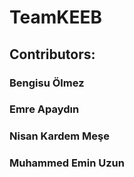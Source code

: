 # TeamKEEB

<h2>Contributors:</h2>
<h3>Bengisu Ölmez</h3>
<h3>Emre Apaydın</h3>
<h3>Nisan Kardem Meşe</h3>
<h3>Muhammed Emin Uzun</h3>
